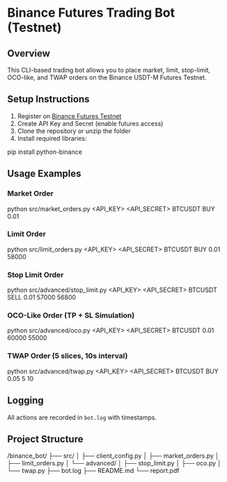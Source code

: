 # Binance Futures Trading Bot (Testnet)

## Overview
This CLI-based trading bot allows you to place market, limit, stop-limit, OCO-like, and TWAP orders on the Binance USDT-M Futures Testnet.

## Setup Instructions

1. Register on [Binance Futures Testnet](https://testnet.binancefuture.com)
2. Create API Key and Secret (enable futures access)
3. Clone the repository or unzip the folder
4. Install required libraries:

pip install python-binance


## Usage Examples

### Market Order

python src/market_orders.py <API_KEY> <API_SECRET> BTCUSDT BUY 0.01


### Limit Order

python src/limit_orders.py <API_KEY> <API_SECRET> BTCUSDT BUY 0.01 58000


### Stop Limit Order

python src/advanced/stop_limit.py <API_KEY> <API_SECRET> BTCUSDT SELL 0.01 57000 56800


### OCO-Like Order (TP + SL Simulation)

python src/advanced/oco.py <API_KEY> <API_SECRET> BTCUSDT 0.01 60000 55000


### TWAP Order (5 slices, 10s interval)

python src/advanced/twap.py <API_KEY> <API_SECRET> BTCUSDT BUY 0.05 5 10


##  Logging
All actions are recorded in `bot.log` with timestamps.

##  Project Structure

/binance_bot/
├── src/
│   ├── client_config.py
│   ├── market_orders.py
│   ├── limit_orders.py
│   └── advanced/
│       ├── stop_limit.py
│       ├── oco.py
│       └── twap.py
├── bot.log
├── README.md
└── report.pdf

